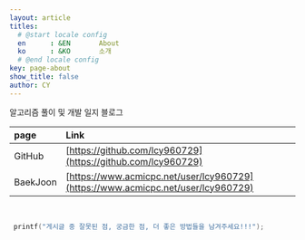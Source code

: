 ```yaml
---
layout: article
titles:
  # @start locale config
  en      : &EN       About
  ko      : &KO       소개
  # @end locale config
key: page-about
show_title: false
author: CY
---
```

<!-- sidebar:
  nav: start-docs -->
<!-- ![TeXt Theme](https://raw.githubusercontent.com/kitian616/jekyll-TeXt-theme/master/screenshots/TeXt-home.jpg) -->

알고리즘 풀이 및 개발 일지 블로그
<br>  

| page | Link |
|:---|:---|
| GitHub    | [https://github.com/lcy960729](https://github.com/lcy960729)|  
| BaekJoon  | [https://www.acmicpc.net/user/lcy960729](https://www.acmicpc.net/user/lcy960729)|
<br>

```cpp
 printf("게시글 중 잘못된 점, 궁금한 점, 더 좋은 방법들을 남겨주세요!!!");
```
